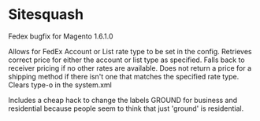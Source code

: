 Sitesquash
==========

Fedex bugfix for Magento 1.6.1.0

Allows for FedEx Account or List rate type to be set in the config.
Retrieves correct price for either the account or list type as specified.
Falls back to receiver pricing if no other rates are available.
Does not return a price for a shipping method if there isn't one that matches the specified rate type.
Clears type-o in the system.xml

Includes a cheap hack to change the labels GROUND for business and residential because people seem to think that just 'ground' is residential.

